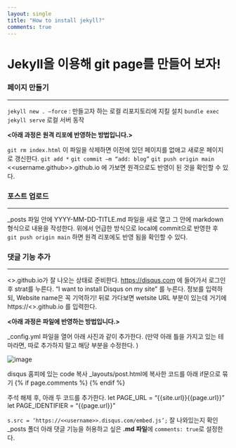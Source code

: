 ```yaml
---
layout: single
title: "How to install jekyll?"
comments: true
---
```


# Jekyll을 이용해 git page를 만들어 보자!  

### 페이지 만들기
---------------
`jekyll new . –force`  :  만들고자 하는 로컬 리포지토리에 지킬 설치
`bundle exec jekyll serve` 로컬 서버 동작

__<아래 과정은 원격 리포에 반영하는 방법입니다.>__

`git rm index.html`  이 파일을 삭제하면 이전에 있던 페이지를 없애고 새로운 페이지로 갱신한다.
`git add *`
`git commit –m “add: blog”`
`git push origin main` <<username.github>>.github.io 에 가보면 원격으로도 반영이 된 것을 확인할 수 있다.

### 포스트 업로드
---------------
_posts 파일 안에 YYYY-MM-DD-TITLE.md 파일을 새로 열고
그 안에 markdown 형식으로 내용을 작성한다.
위에서 언급한 방식으로 local에 commit으로 반영한 후 `git push origin main` 하면 원격 리포에도 반영 됨을 확인할 수 있다.

### 댓글 기능 추가
---------------
<<username>>.github.io가 잘 나오는 상태로 준비한다.
https://disqus.com 에 들어가서 로그인 후 strat를 누른다.
“I want to install Disqus on my site” 를 누른다.
정보를 입력하되, Website name은 꼭 기억하기!
뒤로 가다보면 wetsite URL 부분이 있는데 거기에 https://<<username>>.github.io 를 입력한다.

__<아래 과정은 파일에 반영하는 방법입니다.>__

\_config.yml 파일을 열어 아래 사진과 같이 추가한다. 
(만약 아래 틀을 가지고 있는 테마라면, 따로 추가하지 말고 해당 부분을 수정한다. )
 
![image](https://user-images.githubusercontent.com/84231143/146325304-aaa2b00c-cce9-4729-bd2b-2d74b0bba981.png)

disqus 홈피에 있는 code 복사
\_layouts/post.html에 복사한 코드를 아래 if문으로 묶기
{% if page.comments %}
{% endif %}

주석 해제 후, 아래 두 코드를 추가한다.
let PAGE_URL = “{{site.url}}{{page.url}}”
let PAGE_IDENTIFIER = “{{page.url}}”

`s.src = ‘https://<<username>>.disqus.com/embed.js’;` 잘 나와있는지 확인
\_posts 폴더 아래 댓글 기능을 허용하고 싶은 **.md 파일**에 `comments: true`로 설정한다.
